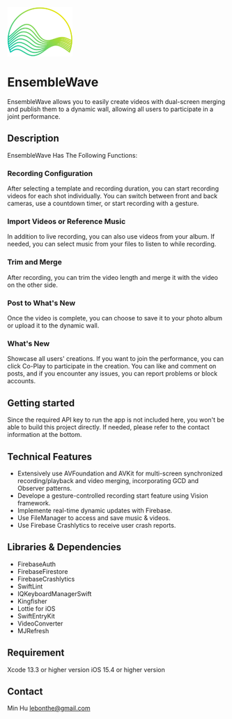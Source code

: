 <img src="https://raw.githubusercontent.com/lebonthe/EnsembleWave/main/EnsembleWave/Assets.xcassets/FullLogo_Transparent_NoBuffer.imageset/FullLogo_Transparent_NoBuffer.png" width="150">

# EnsembleWave

EnsembleWave allows you to easily create videos with dual-screen merging and publish them to a dynamic wall, allowing all users to participate in a joint performance.

## Description

EnsembleWave Has The Following Functions:

### Recording Configuration

After selecting a template and recording duration, you can start recording videos for each shot individually. You can switch between front and back cameras, use a countdown timer, or start recording with a gesture.

### Import Videos or Reference Music

In addition to live recording, you can also use videos from your album. If needed, you can select music from your files to listen to while recording. 

### Trim and Merge

After recording, you can trim the video length and merge it with the video on the other side.

### Post to What's New

Once the video is complete, you can choose to save it to your photo album or upload it to the dynamic wall.

### What's New

Showcase all users' creations. If you want to join the performance, you can click Co-Play to participate in the creation. You can like and comment on posts, and if you encounter any issues, you can report problems or block accounts.

## Getting started

Since the required API key to run the app is not included here, you won't be able to build this project directly. If needed, please refer to the contact information at the bottom.

## Technical Features
- Extensively use AVFoundation and AVKit for multi-screen synchronized recording/playback and video merging, incorporating GCD and Observer patterns.
- Develope a gesture-controlled recording start feature using Vision framework.
- Implemente real-time dynamic updates with Firebase.
- Use FileManager to access and save music & videos.
- Use Firebase Crashlytics to receive user crash reports.

## Libraries & Dependencies
- FirebaseAuth
- FirebaseFirestore
- FirebaseCrashlytics
- SwiftLint
- IQKeyboardManagerSwift
- Kingfisher
- Lottie for iOS
- SwiftEntryKit
- VideoConverter
- MJRefresh

## Requirement

Xcode 13.3 or higher version
iOS 15.4 or higher version

## Contact
Min Hu
lebonthe@gmail.com

